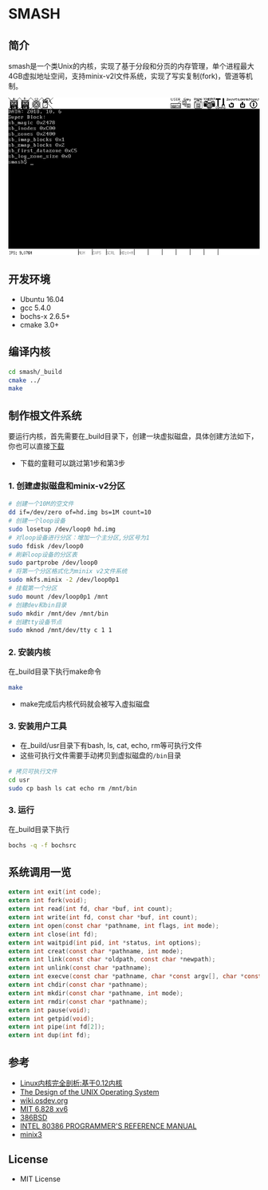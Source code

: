 SMASH
=================
## 简介
smash是一个类Unix的内核，实现了基于分段和分页的内存管理，单个进程最大4GB虚拟地址空间，支持minix-v2l文件系统，实现了写实复制(fork)，管道等机制。

![smash](screenshot.gif)


## 开发环境
* Ubuntu 16.04
* gcc 5.4.0
* bochs-x 2.6.5+
* cmake 3.0+
## 编译内核
```sh
cd smash/_build
cmake ../
make
```
## 制作根文件系统
要运行内核，首先需要在_build目录下，创建一块虚拟磁盘，具体创建方法如下，你也可以直接[下载](https://pan.baidu.com/s/1w8Xrc3vILAlCCl2TACJGXg)
* 下载的童鞋可以跳过第1步和第3步
### 1. 创建虚拟磁盘和minix-v2分区
```sh
# 创建一个10M的空文件
dd if=/dev/zero of=hd.img bs=1M count=10
# 创建一个loop设备
sudo losetup /dev/loop0 hd.img
# 对loop设备进行分区：增加一个主分区,分区号为1
sudo fdisk /dev/loop0
# 刷新loop设备的分区表
sudo partprobe /dev/loop0
# 将第一个分区格式化为minix v2文件系统
sudo mkfs.minix -2 /dev/loop0p1
# 挂载第一个分区
sudo mount /dev/loop0p1 /mnt
# 创建dev和bin目录
sudo mkdir /mnt/dev /mnt/bin
# 创建tty设备节点
sudo mknod /mnt/dev/tty c 1 1
```
### 2. 安装内核
在_build目录下执行make命令
```sh
make
```
* make完成后内核代码就会被写入虚拟磁盘
### 3. 安装用户工具
* 在_build/usr目录下有bash, ls, cat, echo, rm等可执行文件
* 这些可执行文件需要手动拷贝到虚拟磁盘的`/bin`目录
```sh
# 拷贝可执行文件
cd usr
sudo cp bash ls cat echo rm /mnt/bin
```
### 3. 运行
在_build目录下执行
```sh
bochs -q -f bochsrc
```
## 系统调用一览
```c
extern int exit(int code);
extern int fork(void);
extern int read(int fd, char *buf, int count);
extern int write(int fd, const char *buf, int count);
extern int open(const char *pathname, int flags, int mode);
extern int close(int fd);
extern int waitpid(int pid, int *status, int options);
extern int creat(const char *pathname, int mode);
extern int link(const char *oldpath, const char *newpath);
extern int unlink(const char *pathname);
extern int execve(const char *pathname, char *const argv[], char *const envp[]);
extern int chdir(const char *pathname);
extern int mkdir(const char *pathname, int mode);
extern int rmdir(const char *pathname);
extern int pause(void);
extern int getpid(void);
extern int pipe(int fd[2]);
extern int dup(int fd);
```
## 参考
* [Linux内核完全剖析:基于0.12内核](https://book.douban.com/subject/3229243/)
* [The Design of the UNIX Operating System](https://book.douban.com/subject/1768601/)
* [wiki.osdev.org](http://wiki.osdev.org/Main_Page)
* [MIT 6.828 xv6](http://pdos.csail.mit.edu/6.828/2011/xv6.html)
* [386BSD](https://github.com/dspinellis/unix-history-repo)
* [INTEL 80386 PROGRAMMER'S REFERENCE MANUAL](https://css.csail.mit.edu/6.858/2014/readings/i386.pdf)
* [minix3](http://www.minix3.org/)
## License
* MIT License
